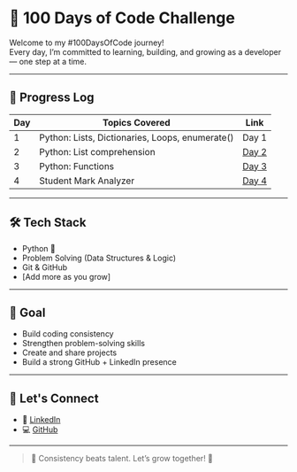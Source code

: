 # 💯 100 Days of Code Challenge

Welcome to my #100DaysOfCode journey!  
Every day, I’m committed to learning, building, and growing as a developer — one step at a time.

---

## 📆 Progress Log

| Day | Topics Covered | Link |
|-----|----------------|------|
| 1   | Python: Lists, Dictionaries, Loops, enumerate() | Day 1|
| 2   | Python: List comprehension |[Day 2](./Day2/) |
| 3   | Python: Functions | [Day 3](./day3/)  |
| 4   | Student Mark Analyzer | [Day 4](./Day4/)  |

---

## 🛠️ Tech Stack

- Python 🐍
- Problem Solving (Data Structures & Logic)
- Git & GitHub
- [Add more as you grow]

---

## 🧠 Goal

- Build coding consistency
- Strengthen problem-solving skills
- Create and share projects
- Build a strong GitHub + LinkedIn presence

---

## 🔗 Let's Connect

- 💼 [LinkedIn](https://linkedin.com/in/ravitejabotsa)
- 💻 [GitHub](https://github.com/tejaravi8)

---

> 📌 Consistency beats talent. Let’s grow together! 🚀
